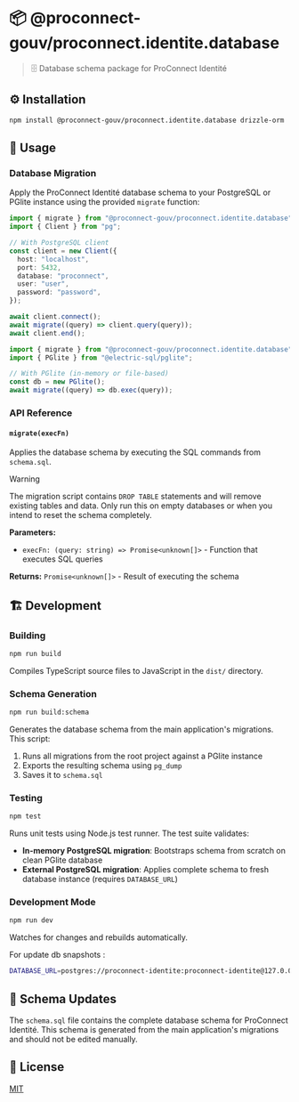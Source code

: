 # 📦 @proconnect-gouv/proconnect.identite.database

> 🗄️ Database schema package for ProConnect Identité

## ⚙️ Installation

```bash
npm install @proconnect-gouv/proconnect.identite.database drizzle-orm
```

## 📖 Usage

### Database Migration

Apply the ProConnect Identité database schema to your PostgreSQL or PGlite instance using the provided `migrate` function:

```ts
import { migrate } from "@proconnect-gouv/proconnect.identite.database";
import { Client } from "pg";

// With PostgreSQL client
const client = new Client({
  host: "localhost",
  port: 5432,
  database: "proconnect",
  user: "user",
  password: "password",
});

await client.connect();
await migrate((query) => client.query(query));
await client.end();
```

```ts
import { migrate } from "@proconnect-gouv/proconnect.identite.database";
import { PGlite } from "@electric-sql/pglite";

// With PGlite (in-memory or file-based)
const db = new PGlite();
await migrate((query) => db.exec(query));
```

### API Reference

#### `migrate(execFn)`

Applies the database schema by executing the SQL commands from `schema.sql`.

> [!WARNING]
> The migration script contains `DROP TABLE` statements and will remove existing tables and data. Only run this on empty databases or when you intend to reset the schema completely.

**Parameters:**

- `execFn: (query: string) => Promise<unknown[]>` - Function that executes SQL queries

**Returns:** `Promise<unknown[]>` - Result of executing the schema

## 🏗️ Development

### Building

```bash
npm run build
```

Compiles TypeScript source files to JavaScript in the `dist/` directory.

### Schema Generation

```bash
npm run build:schema
```

Generates the database schema from the main application's migrations. This script:

1. Runs all migrations from the root project against a PGlite instance
2. Exports the resulting schema using `pg_dump`
3. Saves it to `schema.sql`

### Testing

```bash
npm test
```

Runs unit tests using Node.js test runner. The test suite validates:

- **In-memory PostgreSQL migration**: Bootstraps schema from scratch on clean PGlite database
- **External PostgreSQL migration**: Applies complete schema to fresh database instance (requires `DATABASE_URL`)

### Development Mode

```bash
npm run dev
```

Watches for changes and rebuilds automatically.

For update db snapshots :

```bash
DATABASE_URL=postgres://proconnect-identite:proconnect-identite@127.0.0.1:5432/proconnect-identite npm run test:unit --workspace=@proconnect-gouv/proconnect.identite.database -- --test-update-snapshots
```

## 🔄 Schema Updates

The `schema.sql` file contains the complete database schema for ProConnect Identité. This schema is generated from the main application's migrations and should not be edited manually.

## 📖 License

[MIT](./LICENSE)
